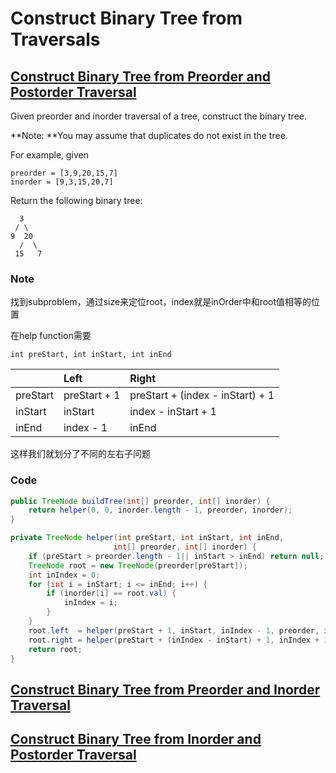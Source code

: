 # Construct Binary Tree from Traversals

## [Construct Binary Tree from Preorder and Postorder Traversal](https://leetcode.com/problems/construct-binary-tree-from-preorder-and-inorder-traversal/description/)

Given preorder and inorder traversal of a tree, construct the binary tree.

**Note: **You may assume that duplicates do not exist in the tree.

For example, given

```
preorder = [3,9,20,15,7]
inorder = [9,3,15,20,7]
```

Return the following binary tree:

```
  3
 / \
9  20
  /  \
 15   7
```

### Note

找到subproblem，通过size来定位root，index就是inOrder中和root值相等的位置

在help function需要

```
int preStart, int inStart, int inEnd
```

|  | Left | Right |
| :--- | :--- | :--- |
| preStart | preStart + 1 | preStart + \(index - inStart\) + 1 |
| inStart | inStart | index - inStart + 1 |
| inEnd | index - 1 | inEnd |

 这样我们就划分了不同的左右子问题

### Code

```java
public TreeNode buildTree(int[] preorder, int[] inorder) {
    return helper(0, 0, inorder.length - 1, preorder, inorder);
}

private TreeNode helper(int preStart, int inStart, int inEnd,
                       int[] preorder, int[] inorder) {
    if (preStart > preorder.length - 1|| inStart > inEnd) return null;
    TreeNode root = new TreeNode(preorder[preStart]);
    int inIndex = 0;
    for (int i = inStart; i <= inEnd; i++) {
        if (inorder[i] == root.val) {
            inIndex = i;
        }
    }
    root.left  = helper(preStart + 1, inStart, inIndex - 1, preorder, inorder);
    root.right = helper(preStart + (inIndex - inStart) + 1, inIndex + 1, inEnd, preorder, inorder);
    return root;
}
```

## [Construct Binary Tree from Preorder and Inorder Traversal](https://leetcode.com/problems/construct-binary-tree-from-inorder-and-postorder-traversal/description/)

## [Construct Binary Tree from Inorder and Postorder Traversal](https://leetcode.com/problems/construct-binary-tree-from-preorder-and-postorder-traversal/description/)



